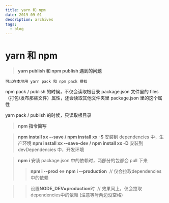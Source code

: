 ```yaml
---
title: yarn 和 npm
date: 2019-09-01
description: archives
tags: 
  - blog
---
```


# yarn 和 npm

> **yarn publish 和 npm publish 遇到的问题**

`可以在本地用 yarn pack 和 npm pack 模拟`

npm pack / publish 的时候，不仅会读取根目录 package.json 文件里的 files （打包/发布那些文件）属性，还会读取其他文件夹里 package.json 里的这个属性

yarn pack / publish 的时候，只读取根目录

> **npm 指令简写**

> **npm install xx --save / npm install xx -S** 安装到 dependencies 中，生产环境
> **npm install xx --save-dev / npm install xx -D** 安装到 devDependencies 中，开发环境

> **npm i** 安装 package.json 中的依赖时，两部分的包都会 pull 下来
>> **npm i --prod <=> npm i --production**  // 仅会拉取dependencies中的依赖

>> 设置**NODE_DEV=production**时  // 效果同上，仅会拉取dependencies中的依赖 (注意等号两边没空格)

